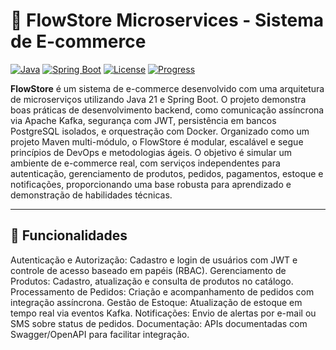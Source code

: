 # 🛒 FlowStore Microservices - Sistema de E-commerce

[![Java](https://img.shields.io/badge/Java-21-blue.svg)](https://www.oracle.com/java/)
[![Spring Boot](https://img.shields.io/badge/Spring%20Boot-3.2.3-brightgreen)](https://spring.io/projects/spring-boot)
[![License](https://img.shields.io/badge/license-MIT-blue.svg)](LICENSE)
[![Progress](https://img.shields.io/badge/progress-5%25-yellow)](README.md)

**FlowStore** é um sistema de e-commerce desenvolvido com uma arquitetura de microserviços utilizando Java 21 e Spring Boot. O projeto demonstra boas práticas de desenvolvimento backend, como comunicação assíncrona via Apache Kafka, segurança com JWT, persistência em bancos PostgreSQL isolados, e orquestração com Docker. Organizado como um projeto Maven multi-módulo, o FlowStore é modular, escalável e segue princípios de DevOps e metodologias ágeis.
O objetivo é simular um ambiente de e-commerce real, com serviços independentes para autenticação, gerenciamento de produtos, pedidos, pagamentos, estoque e notificações, proporcionando uma base robusta para aprendizado e demonstração de habilidades técnicas.

---

## 🚀 Funcionalidades

Autenticação e Autorização: Cadastro e login de usuários com JWT e controle de acesso baseado em papéis (RBAC).
Gerenciamento de Produtos: Cadastro, atualização e consulta de produtos no catálogo.
Processamento de Pedidos: Criação e acompanhamento de pedidos com integração assíncrona.
Gestão de Estoque: Atualização de estoque em tempo real via eventos Kafka.
Notificações: Envio de alertas por e-mail ou SMS sobre status de pedidos.
Documentação: APIs documentadas com Swagger/OpenAPI para facilitar integração.

